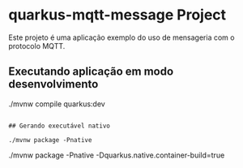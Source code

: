 # quarkus-mqtt-message Project

Este projeto é uma aplicação exemplo do uso de mensageria com o protocolo MQTT.

##  Executando aplicação em modo desenvolvimento
./mvnw compile quarkus:dev
```

## Gerando executável nativo

./mvnw package -Pnative
```
./mvnw package -Pnative -Dquarkus.native.container-build=true
```

